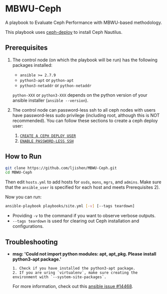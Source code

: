 # MBWU-Ceph

A playbook to Evaluate Ceph Performance with MBWU-based methodology.

This playbook uses [ceph-deploy](https://github.com/ceph/ceph-deploy) to install Ceph Nautilus.


## Prerequisites

1. The control node (on which the playbook will be run) has the following packages installed:
   - `ansible >= 2.7.9`
   - `python3-apt` or `python-apt`
   - `python3-netaddr` or `python-netaddr`

   `python-XXX` or `python3-XXX` depends on the python version of your ansible installer (`ansible --version`).

2. The control node can password-less ssh to all ceph nodes with users have password-less sudo privilege (including root, although this is NOT recommended). You can follow these sections to create a ceph deploy user:
   1. [`CREATE A CEPH DEPLOY USER`](https://docs.ceph.com/docs/master/start/quick-start-preflight/#create-a-ceph-deploy-user)
   2. [`ENABLE PASSWORD-LESS SSH`](https://docs.ceph.com/docs/master/start/quick-start-preflight/#enable-password-less-ssh)


## How to Run

```bash
git clone https://github.com/ljishen/MBWU-Ceph.git
cd MBWU-Ceph 
```

Then edit `hosts.yml` to add hosts for `osds`, `mons`, `mgrs`, and `admins`. Make sure that the `ansible_user` is specified for each host and meets Prerequisites 2). 

Now you can run:

```bash
ansible-playbook playbooks/site.yml [-v] [--tags teardown]
```
   - Providing `-v` to the command if you want to observe verbose outputs.
   - `--tags teardown` is used for clearing out Ceph installation and configurations.


## Troubleshooting

- **msg: 'Could not import python modules: apt, apt_pkg. Please install python3-apt package.'**

  ```
  1. Check if you have installed the python3-apt package.
  2. If you are uring `virtualenv`, make sure creating the environment with `--system-site-packages`.
  ```

  For more information, check out this [ansible issue #14468](https://github.com/ansible/ansible/issues/14468).
